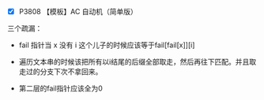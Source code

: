 -[x] P3808 【模板】AC 自动机（简单版）

三个疏漏：
- fail 指针当 x 没有 i 这个儿子的时候应该等于fail[fail[x]][i]
  
- 遍历文本串的时候该把所有以i结尾的后缀全部取走，然后再往下匹配。并且取走过的分支下次不拿回来。
  
- 第二层的fail指针应该全为0
